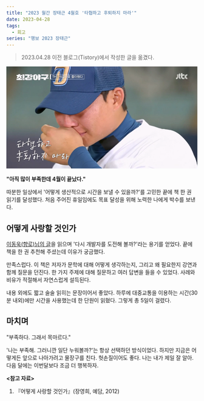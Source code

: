 ```yaml
---
title: "2023 월간 장태근 4월호 '타협하고 후퇴하지 마라'"
date: 2023-04-28
tags:
  - 회고
series: "행보 2023 장태근"
---
```


> 2023.04.28 이전 블로그(Tistory)에서 작성한 글을 옮겼다.

![타협하고 후퇴하지 마라 <출처: 최강야구>](./a-clean-sweep.png)

**"아직 많이 부족한데 4월이 끝났다."**

따분한 일상에서 '어떻게 생산적으로 시간을 보낼 수 있을까?'를 고민한 끝에 책 한 권 읽기를 달성했다.
처음 주어진 휴일임에도 목표 달성을 위해 노력한 나에게 박수를 보낸다.

## 어떻게 사랑할 것인가

[이동욱(향로)님의 글](https://jojoldu.tistory.com/661)을 읽으며 '다시 개발자를 도전해 볼까?'라는 용기를 얻었다. 끝에 책을 한 권 추천해 주셨는데 이유가 궁금했다.

만족스럽다. 이 책은 저자가 문학에 대해 어떻게 생각하는지, 그리고 왜 필요한지 강연과 함께 질문을 던진다. 한 가지 주제에 대해 질문하고 여러 답변을 들을 수 있었다.
사례와 비유가 적절해서 자연스럽게 설득된다.

내용 외에도 짧고 술술 읽히는 문장이어서 좋았다. 하루에 대중교통을 이용하는 시간(30분 내외)에만 시간을 사용했는데 한 단원이 읽혔다. 그렇게 총 5일이 걸렸다.

## 마치며

"부족하다. 그래서 목마르다."

'나는 부족해. 그러니깐 일단 누워볼까?'는 항상 선택하던 방식이었다. 하지만 지금은 어떻게든 앞으로 나아가려고 물장구를 친다. 헛손질이어도 좋다.
나는 내가 제일 잘 알아. 다음 달에는 이번달보다 조금 더 행복하자.

**<참고 자료>**

1. 『어떻게 사랑할 것인가』(장영희, 예담, 2012)
